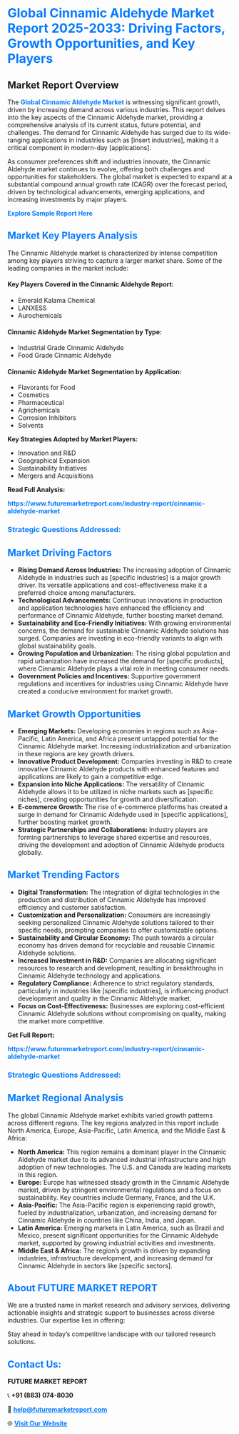 <h1 style="color: #007BFF;">Global Cinnamic Aldehyde Market Report 2025-2033: Driving Factors, Growth Opportunities, and Key Players</h1>

<section id="overview">
<h2>Market Report Overview</h2>
<p>The <a href="https://www.futuremarketreport.com/industry-report/cinnamic-aldehyde-market" style="color: #007BFF; text-decoration: none;"><strong>Global Cinnamic Aldehyde Market</strong></a> is witnessing significant growth, driven by increasing demand across various industries. This report delves into the key aspects of the Cinnamic Aldehyde market, providing a comprehensive analysis of its current status, future potential, and challenges. The demand for Cinnamic Aldehyde has surged due to its wide-ranging applications in industries such as [insert industries], making it a critical component in modern-day [applications].</p>
<p>As consumer preferences shift and industries innovate, the Cinnamic Aldehyde market continues to evolve, offering both challenges and opportunities for stakeholders. The global market is expected to expand at a substantial compound annual growth rate (CAGR) over the forecast period, driven by technological advancements, emerging applications, and increasing investments by major players.</p>
</section>

<section id="overview">
<p><a href="https://www.futuremarketreport.com/request-sample/reportId=83265" style="color: #007BFF; text-decoration: none;"><strong>Explore Sample Report Here</strong></a></p>
</section>

<section id="key-players">
<h2 style="color: #007BFF;">Market Key Players Analysis</h2>
<p>The Cinnamic Aldehyde market is characterized by intense competition among key players striving to capture a larger market share. Some of the leading companies in the market include:</p>
<h4>Key Players Covered in the Cinnamic Aldehyde Report:</h4>
<ul><li>Emerald Kalama Chemical</li><li>LANXESS</li><li>Aurochemicals</li></ul>
<h4>Cinnamic Aldehyde Market Segmentation by Type:</h4>
<ul><li>Industrial Grade Cinnamic Aldehyde</li><li>Food Grade Cinnamic Aldehyde</li></ul>

<h4>Cinnamic Aldehyde Market Segmentation by Application:</h4>
<ul><li>Flavorants for Food</li><li>Cosmetics</li><li>Pharmaceutical</li><li>Agrichemicals</li><li>Corrosion Inhibitors</li><li>Solvents</li></ul>
<p><strong>Key Strategies Adopted by Market Players:</strong></p>
<ul>
<li>Innovation and R&D</li>
<li>Geographical Expansion</li>
<li>Sustainability Initiatives</li>
<li>Mergers and Acquisitions</li>
</ul>
</section>

<section>
<p><strong>Read Full Analysis: </strong></p><a href="https://www.futuremarketreport.com/industry-report/cinnamic-aldehyde-market" style="color: #007BFF; text-decoration: none;"><strong>https://www.futuremarketreport.com/industry-report/cinnamic-aldehyde-market</strong></a>
<h3 style="color: #007BFF;">Strategic Questions Addressed:</h3>
</section>

<section id="driving-factors">
<h2 style="color: #007BFF;">Market Driving Factors</h2>
<ul>
<li><strong>Rising Demand Across Industries:</strong> The increasing adoption of Cinnamic Aldehyde in industries such as [specific industries] is a major growth driver. Its versatile applications and cost-effectiveness make it a preferred choice among manufacturers.</li>
<li><strong>Technological Advancements:</strong> Continuous innovations in production and application technologies have enhanced the efficiency and performance of Cinnamic Aldehyde, further boosting market demand.</li>
<li><strong>Sustainability and Eco-Friendly Initiatives:</strong> With growing environmental concerns, the demand for sustainable Cinnamic Aldehyde solutions has surged. Companies are investing in eco-friendly variants to align with global sustainability goals.</li>
<li><strong>Growing Population and Urbanization:</strong> The rising global population and rapid urbanization have increased the demand for [specific products], where Cinnamic Aldehyde plays a vital role in meeting consumer needs.</li>
<li><strong>Government Policies and Incentives:</strong> Supportive government regulations and incentives for industries using Cinnamic Aldehyde have created a conducive environment for market growth.</li>
</ul>
</section>

<section id="growth-opportunities">
<h2 style="color: #007BFF;">Market Growth Opportunities</h2>
<ul>
<li><strong>Emerging Markets:</strong> Developing economies in regions such as Asia-Pacific, Latin America, and Africa present untapped potential for the Cinnamic Aldehyde market. Increasing industrialization and urbanization in these regions are key growth drivers.</li>
<li><strong>Innovative Product Development:</strong> Companies investing in R&D to create innovative Cinnamic Aldehyde products with enhanced features and applications are likely to gain a competitive edge.</li>
<li><strong>Expansion into Niche Applications:</strong> The versatility of Cinnamic Aldehyde allows it to be utilized in niche markets such as [specific niches], creating opportunities for growth and diversification.</li>
<li><strong>E-commerce Growth:</strong> The rise of e-commerce platforms has created a surge in demand for Cinnamic Aldehyde used in [specific applications], further boosting market growth.</li>
<li><strong>Strategic Partnerships and Collaborations:</strong> Industry players are forming partnerships to leverage shared expertise and resources, driving the development and adoption of Cinnamic Aldehyde products globally.</li>
</ul>
</section>

<section id="trending-factors">
<h2 style="color: #007BFF;">Market Trending Factors</h2>
<ul>
<li><strong>Digital Transformation:</strong> The integration of digital technologies in the production and distribution of Cinnamic Aldehyde has improved efficiency and customer satisfaction.</li>
<li><strong>Customization and Personalization:</strong> Consumers are increasingly seeking personalized Cinnamic Aldehyde solutions tailored to their specific needs, prompting companies to offer customizable options.</li>
<li><strong>Sustainability and Circular Economy:</strong> The push towards a circular economy has driven demand for recyclable and reusable Cinnamic Aldehyde solutions.</li>
<li><strong>Increased Investment in R&D:</strong> Companies are allocating significant resources to research and development, resulting in breakthroughs in Cinnamic Aldehyde technology and applications.</li>
<li><strong>Regulatory Compliance:</strong> Adherence to strict regulatory standards, particularly in industries like [specific industries], is influencing product development and quality in the Cinnamic Aldehyde market.</li>
<li><strong>Focus on Cost-Effectiveness:</strong> Businesses are exploring cost-efficient Cinnamic Aldehyde solutions without compromising on quality, making the market more competitive.</li>
</ul>
</section>

<section>
<p><strong>Get Full Report: </strong></p><a href="https://www.futuremarketreport.com/industry-report/cinnamic-aldehyde-market" style="color: #007BFF; text-decoration: none;"><strong>https://www.futuremarketreport.com/industry-report/cinnamic-aldehyde-market</strong></a>
<h3 style="color: #007BFF;">Strategic Questions Addressed:</h3>
</section>


<section id="regional-analysis">
<h2 style="color: #007BFF;">Market Regional Analysis</h2>
<p>The global Cinnamic Aldehyde market exhibits varied growth patterns across different regions. The key regions analyzed in this report include North America, Europe, Asia-Pacific, Latin America, and the Middle East & Africa:</p>
<ul>
<li><strong>North America:</strong> This region remains a dominant player in the Cinnamic Aldehyde market due to its advanced industrial infrastructure and high adoption of new technologies. The U.S. and Canada are leading markets in this region.</li>
<li><strong>Europe:</strong> Europe has witnessed steady growth in the Cinnamic Aldehyde market, driven by stringent environmental regulations and a focus on sustainability. Key countries include Germany, France, and the U.K.</li>
<li><strong>Asia-Pacific:</strong> The Asia-Pacific region is experiencing rapid growth, fueled by industrialization, urbanization, and increasing demand for Cinnamic Aldehyde in countries like China, India, and Japan.</li>
<li><strong>Latin America:</strong> Emerging markets in Latin America, such as Brazil and Mexico, present significant opportunities for the Cinnamic Aldehyde market, supported by growing industrial activities and investments.</li>
<li><strong>Middle East & Africa:</strong> The region’s growth is driven by expanding industries, infrastructure development, and increasing demand for Cinnamic Aldehyde in sectors like [specific sectors].</li>
</ul>
</section>

<footer>
<h2 style="color: #007BFF;">About FUTURE MARKET REPORT</h2>
<p>We are a trusted name in market research and advisory services, delivering actionable insights and strategic support to businesses across diverse industries. Our expertise lies in offering:</p>

<p>Stay ahead in today’s competitive landscape with our tailored research solutions.</p>

<h2 style="color: #007BFF;">Contact Us:</h2>
<p><strong>FUTURE MARKET REPORT</strong></p>
<p>📞 <strong>+91 (883) 074-8030</strong></p>
<p>📧 <strong><a href="mailto:help@futuremarketreport.com" style="color: #007BFF;">help@futuremarketreport.com</a></strong></p>
<p>🌐 <strong><a href="https://www.futuremarketreport.com/" style="color: #007BFF;">Visit Our Website</a></strong></p>
</footer>